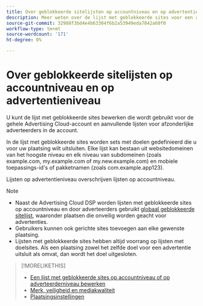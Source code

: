 ```yaml
---
title: Over geblokkeerde sitelijsten op accountniveau en op advertentieniveau
description: Meer weten over de lijst met geblokkeerde sites voor een account of adverteerder?
source-git-commit: 32988f3bd4e4b63304f6b2a53949eda7842a60f0
workflow-type: tm+mt
source-wordcount: '171'
ht-degree: 0%

---
```


# Over geblokkeerde sitelijsten op accountniveau en op advertentieniveau

U kunt de lijst met geblokkeerde sites bewerken die wordt gebruikt voor de gehele Advertising Cloud-account en aanvullende lijsten voor afzonderlijke adverteerders in de account.

In de lijst met geblokkeerde sites worden sets met doelen gedefinieerd die u voor uw plaatsing wilt uitsluiten. Elke lijst kan bestaan uit websitedomeinen van het hoogste niveau en elk niveau van subdomeinen (zoals example.com, my.example.com of my.new.example.com) en mobiele toepassings-id&#39;s of pakketnamen (zoals com.example.app123).

Lijsten op advertentieniveau overschrijven lijsten op accountniveau.

>[!NOTE]
>
>* Naast de Advertising Cloud DSP worden lijsten met geblokkeerde sites op accountniveau en door adverteerders gebruikt [globaal geblokkeerde sitelijst](/help/dsp/introduction/features/brand-safety-media-quality.md), waaronder plaatsen die onveilig worden geacht voor advertenties.
>* Gebruikers kunnen ook gerichte sites toevoegen aan elke gewenste plaatsing.
>* Lijsten met geblokkeerde sites hebben altijd voorrang op lijsten met doelsites. Als een plaatsing zowel het zelfde doel voor een advertentie uitsluit als omvat, dan wordt het doel uitgesloten.


>[!MORELIKETHIS]
>
>* [Een lijst met geblokkeerde sites op accountniveau of op adverteerderniveau bewerken](/help/dsp/admin/blocked-sites-list-edit.md)
>* [Merk, veiligheid en mediakwaliteit](/help/dsp/introduction/features/brand-safety-media-quality.md)
>* [Plaatsingsinstellingen](/help/dsp/campaign-management/placements/placement-settings.md)

